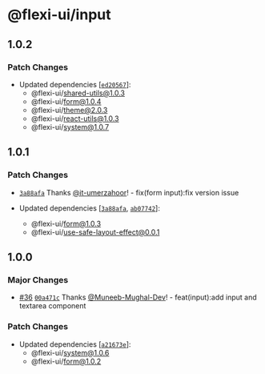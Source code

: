 # @flexi-ui/input

## 1.0.2

### Patch Changes

- Updated dependencies [[`ed20567`](https://github.com/flexi-ui/flexi-ui/commit/ed2056717f394ae3ac302f44026bebe7b4fe14aa)]:
  - @flexi-ui/shared-utils@1.0.3
  - @flexi-ui/form@1.0.4
  - @flexi-ui/theme@2.0.3
  - @flexi-ui/react-utils@1.0.3
  - @flexi-ui/system@1.0.7

## 1.0.1

### Patch Changes

- [`3a88afa`](https://github.com/flexi-ui/flexi-ui/commit/3a88afa8b842798e2f6bee3871b3d119414a4364) Thanks [@it-umerzahoor](https://github.com/it-umerzahoor)! - fix(form input):fix version issue

- Updated dependencies [[`3a88afa`](https://github.com/flexi-ui/flexi-ui/commit/3a88afa8b842798e2f6bee3871b3d119414a4364), [`ab07742`](https://github.com/flexi-ui/flexi-ui/commit/ab07742c2d050bdea18d1f8c440e09171de451fb)]:
  - @flexi-ui/form@1.0.3
  - @flexi-ui/use-safe-layout-effect@0.0.1

## 1.0.0

### Major Changes

- [#36](https://github.com/flexi-ui/flexi-ui/pull/36) [`00a471c`](https://github.com/flexi-ui/flexi-ui/commit/00a471c11b74e53416f4d35d284b481c7ed02040) Thanks [@Muneeb-Mughal-Dev](https://github.com/Muneeb-Mughal-Dev)! - feat(input):add input and textarea component

### Patch Changes

- Updated dependencies [[`a21673e`](https://github.com/flexi-ui/flexi-ui/commit/a21673e7e5d4973342dd72db605004d058278bef)]:
  - @flexi-ui/system@1.0.6
  - @flexi-ui/form@1.0.2
